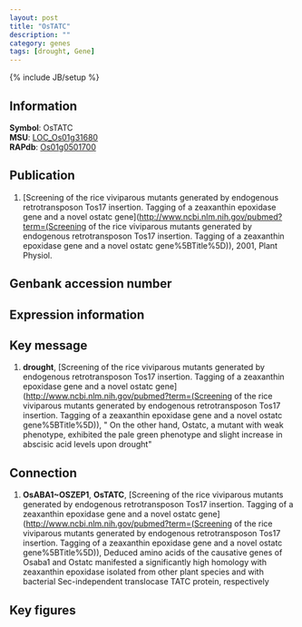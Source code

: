 ```yaml
---
layout: post
title: "OsTATC"
description: ""
category: genes
tags: [drought, Gene]
---
```

{% include JB/setup %}

## Information
__Symbol__: OsTATC  
__MSU__: [LOC_Os01g31680](http://rice.plantbiology.msu.edu/cgi-bin/ORF_infopage.cgi?orf=LOC_Os01g31680)  
__RAPdb__: [Os01g0501700](http://rapdb.dna.affrc.go.jp/viewer/gbrowse_details/irgsp1?name=Os01g0501700)  

## Publication
1. [Screening of the rice viviparous mutants generated by endogenous retrotransposon Tos17 insertion. Tagging of a zeaxanthin epoxidase gene and a novel ostatc gene](http://www.ncbi.nlm.nih.gov/pubmed?term=(Screening of the rice viviparous mutants generated by endogenous retrotransposon Tos17 insertion. Tagging of a zeaxanthin epoxidase gene and a novel ostatc gene%5BTitle%5D)), 2001, Plant Physiol.

## Genbank accession number

## Expression information

## Key message
1. __drought__, [Screening of the rice viviparous mutants generated by endogenous retrotransposon Tos17 insertion. Tagging of a zeaxanthin epoxidase gene and a novel ostatc gene](http://www.ncbi.nlm.nih.gov/pubmed?term=(Screening of the rice viviparous mutants generated by endogenous retrotransposon Tos17 insertion. Tagging of a zeaxanthin epoxidase gene and a novel ostatc gene%5BTitle%5D)), " On the other hand, Ostatc, a mutant with weak phenotype, exhibited the pale green phenotype and slight increase in abscisic acid levels upon drought"

## Connection
1. __OsABA1~OSZEP1__, __OsTATC__, [Screening of the rice viviparous mutants generated by endogenous retrotransposon Tos17 insertion. Tagging of a zeaxanthin epoxidase gene and a novel ostatc gene](http://www.ncbi.nlm.nih.gov/pubmed?term=(Screening of the rice viviparous mutants generated by endogenous retrotransposon Tos17 insertion. Tagging of a zeaxanthin epoxidase gene and a novel ostatc gene%5BTitle%5D)),  Deduced amino acids of the causative genes of Osaba1 and Ostatc manifested a significantly high homology with zeaxanthin epoxidase isolated from other plant species and with bacterial Sec-independent translocase TATC protein, respectively

## Key figures


